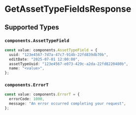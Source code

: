 # GetAssetTypeFieldsResponse


## Supported Types

### `components.AssetTypeField`

```typescript
const value: components.AssetTypeField = {
  uuid: "123e4567-7d7a-47c7-914b-22fd839db70b",
  editDate: "2025-07-01 12:00:00",
  assetTypeUuid: "123e4567-e073-429c-a2da-22fd8220480b",
  name: "<value>",
};
```

### `components.ErrorT`

```typescript
const value: components.ErrorT = {
  errorCode: 1000,
  message: "An error occurred completing your request",
};
```

